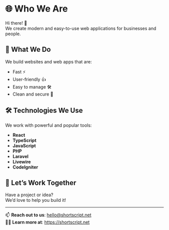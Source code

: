 # 🌐 Who We Are

Hi there! 👋  
We create modern and easy-to-use web applications for businesses and people.  

## 🚀 What We Do

We build websites and web apps that are:

- Fast ⚡
- User-friendly 👍
- Easy to manage 🛠️
- Clean and secure 🔐

## 🛠️ Technologies We Use

We work with powerful and popular tools:

- **React**
- **TypeScript**
- **JavaScript**
- **PHP**
- **Laravel**
- **Livewire**
- **CodeIgniter**

## 🤝 Let’s Work Together

Have a project or idea?  
We’d love to help you build it!

---

📫 **Reach out to us**: hello@shortscript.net  
🧑‍💻 **Learn more at**: https://shortscript.net
